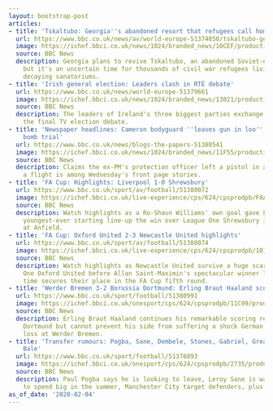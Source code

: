```yaml
---
layout: bootstrap-post
articles:
- title: 'Tskaltubo: Georgia''s abandoned resort that refugees call home'
  url: https://www.bbc.co.uk/news/av/world-europe-51374850/tskaltubo-georgia-s-abandoned-resort-that-refugees-call-home
  image: https://ichef.bbci.co.uk/news/1024/branded_news/10CEF/production/_110774886_p08290dl.jpg
  source: BBC News
  description: Georgia plans to revive Tskaltubo, an abandoned Soviet-era spa town,
    but it's an uncertain time for thousands of civil war refugees living among the
    decaying sanatoriums.
- title: 'Irish general election: Leaders clash in RTÉ debate'
  url: https://www.bbc.co.uk/news/world-europe-51379661
  image: https://ichef.bbci.co.uk/news/1024/branded_news/13021/production/_110775877_hi059717483.jpg
  source: BBC News
  description: The leaders of Ireland's three biggest parties exchange insults in
    the final TV election debate.
- title: 'Newspaper headlines: Cameron bodyguard ''leaves gun in loo'' and Manchester
    bomb trial'
  url: https://www.bbc.co.uk/news/blogs-the-papers-51380541
  image: https://ichef.bbci.co.uk/news/1024/branded_news/11F55/production/_110775537_mail.jpg
  source: BBC News
  description: Claims the ex-PM's protection officer left a pistol in a toilet during
    a flight is among Wednesday's front page stories.
- title: 'FA Cup: Highlights: Liverpool 1-0 Shrewsbury'
  url: https://www.bbc.co.uk/sport/av/football/51380072
  image: https://ichef.bbci.co.uk/live-experience/cps/624/cpsprodpb/F8A9/production/_110775636_p0829fmz.jpg
  source: BBC News
  description: Watch highlights as a Ro-Shaun Williams' own goal gave Liverpool's
    youngest-ever starting line-up the win over League One Shrewsbury in the FA Cup
    at Anfield.
- title: 'FA Cup: Oxford United 2-3 Newcastle United highlights'
  url: https://www.bbc.co.uk/sport/av/football/51380074
  image: https://ichef.bbci.co.uk/live-experience/cps/624/cpsprodpb/10141/production/_110775856_p0829hns.jpg
  source: BBC News
  description: Watch highlights as Newcastle United survive a huge scare against League
    One Oxford United before Allan Saint-Maximin's spectacular winner late into extra
    time secures their place in the FA Cup fifth round.
- title: 'Werder Bremen 3-2 Borussia Dortmund: Erling Braut Haaland scores again'
  url: https://www.bbc.co.uk/sport/football/51380991
  image: https://ichef.bbci.co.uk/onesport/cps/624/cpsprodpb/11C99/production/_110775827_haaland-index.jpg
  source: BBC News
  description: Erling Braut Haaland continues his remarkable scoring record for Borussia
    Dortmund but cannot prevent his side from suffering a shock German Cup third round
    loss at Werder Bremen.
- title: 'Transfer rumours: Pogba, Sane, Dembele, Stones, Gabriel, Grealish, Maddison,
    Bale'
  url: https://www.bbc.co.uk/sport/football/51376893
  image: https://ichef.bbci.co.uk/onesport/cps/624/cpsprodpb/2735/production/_110773001_paul_pogba_reuters.jpg
  source: BBC News
  description: Paul Pogba says he is looking to leave, Leroy Sane is wanted, Chelsea
    to spend big in the summer, Manchester City target defenders, plus more.
as_of_date: '2020-02-04'
---
```


